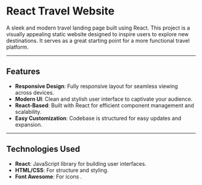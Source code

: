 # React Travel Website 

A sleek and modern travel landing page built using React. This project is a visually appealing static website designed to inspire users to explore new destinations. It serves as a great starting point for a more functional travel platform.

---

##  Features

- **Responsive Design**: Fully responsive layout for seamless viewing across devices.
- **Modern UI**: Clean and stylish user interface to captivate your audience.
- **React-Based**: Built with React for efficient component management and scalability.
- **Easy Customization**: Codebase is structured for easy updates and expansion.

---

##  Technologies Used

- **React**: JavaScript library for building user interfaces.
- **HTML/CSS**: For structure and styling.
- **Font Awesome**: For icons .
